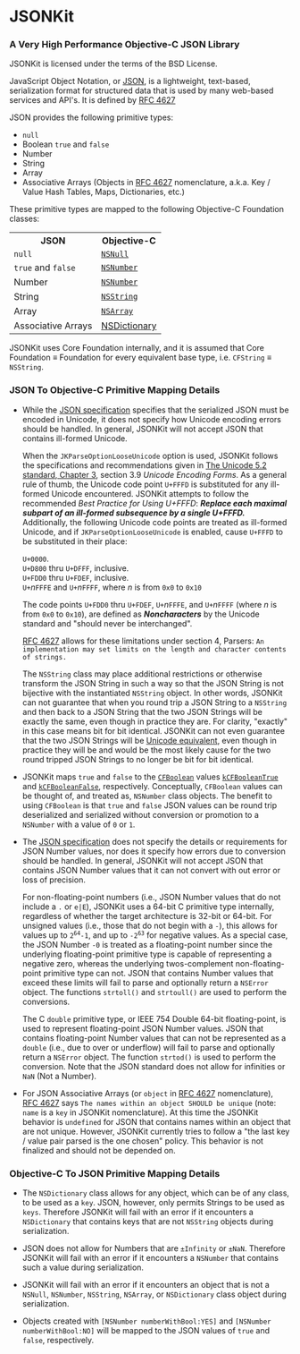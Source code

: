 # JSONKit

### A Very High Performance Objective-C JSON Library

JSONKit is licensed under the terms of the BSD License.

JavaScript Object Notation, or [JSON][JSON], is a lightweight,
text-based, serialization format for structured data that is used by many
web-based services and API's.  It is defined by [RFC 4627][RFC 4627]

JSON provides the following primitive types:

* `null`
* Boolean `true` and `false`
* Number
* String
* Array
* Associative Arrays (Objects in [RFC 4627][] nomenclature, a.k.a. Key / Value Hash Tables, Maps, Dictionaries, etc.)

These primitive types are mapped to the following Objective-C Foundation classes:

<table>
<tr><th>JSON</th><th>Objective-C</th></tr>
<tr><td><code>null</code></td><td><a href="http://developer.apple.com/mac/library/documentation/Cocoa/Reference/Foundation/Classes/NSNull_Class/index.html"><code>NSNull</code></a></td></tr>
<tr><td><code>true</code> and <code>false</code></td><td><a href="http://developer.apple.com/mac/library/documentation/Cocoa/Reference/Foundation/Classes/NSNumber_Class/index.html"><code>NSNumber</code></a></td></tr>
<tr><td>Number</td><td><a href="http://developer.apple.com/mac/library/documentation/Cocoa/Reference/Foundation/Classes/NSNumber_Class/index.html"><code>NSNumber</code></a></td></tr>
<tr><td>String</td><td><a href="http://developer.apple.com/mac/library/documentation/Cocoa/Reference/Foundation/Classes/NSString_Class/index.html"><code>NSString</code></a></td></tr>
<tr><td>Array</td><td><a href="http://developer.apple.com/mac/library/documentation/Cocoa/Reference/Foundation/Classes/NSArray_Class/index.html"><code>NSArray</code></a></td></tr>
<tr><td>Associative Arrays</td><td><a href="http://developer.apple.com/mac/library/documentation/Cocoa/Reference/Foundation/Classes/NSDictionary_Class/index.html"<code>NSDictionary</code></a></td></tr>
</table>

JSONKit uses Core Foundation internally, and it is assumed that Core
Foundation &equiv; Foundation for every equivalent base type, i.e. `CFString`
&equiv; `NSString`.

### JSON To Objective-C Primitive Mapping Details

*   While the [JSON specification][RFC 4627] specifies that the serialized
    JSON must be encoded in Unicode, it does not specify how Unicode encoding
    errors should be handled.  In general, JSONKit will not accept JSON that
    contains ill-formed Unicode.
    
    When the `JKParseOptionLooseUnicode` option is used, JSONKit follows the
    specifications and recommendations given in
    [The Unicode 5.2 standard, Chapter 3][Unicode_CH3], section 3.9 *Unicode
    Encoding Forms*.  As a general rule of thumb, the Unicode code point
    `U+FFFD` is substituted for any ill-formed Unicode encountered.
    JSONKit attempts to follow the recommended *Best Practice for Using
    U+FFFD*:  ***Replace each maximal subpart of an ill-formed subsequence by
    a single U+FFFD.***  Additionally, the following Unicode code points are
    treated as ill-formed Unicode, and if `JKParseOptionLooseUnicode` is
    enabled, cause `U+FFFD` to be substituted in their place:
    
    `U+0000`.<br>
    `U+D800` thru `U+DFFF`, inclusive.<br>
    `U+FDD0` thru `U+FDEF`, inclusive.<br>
    `U+`*n*`FFFE` and `U+`*n*`FFFF`, where *n* is from `0x0` to `0x10`
    
    The code points `U+FDD0` thru `U+FDEF`, `U+`*n*`FFFE`, and `U+`*n*`FFFF`
    (where *n* is from `0x0` to `0x10`), are defined as
    ***Noncharacters*** by the Unicode standard and "should never be
    interchanged".

    [RFC 4627][] allows for these limitations under section 4, Parsers:
    `An implementation may set limits on the length and character contents
    of strings.`

    The `NSString` class may place additional restrictions or otherwise
    transform the JSON String in such a way so that the JSON String is not
    bijective with the instantiated `NSString` object.  In other words, JSONKit
    can not guarantee that when you round trip a JSON String to a `NSString`
    and then back to a JSON String that the two JSON Strings will be exactly
    the same, even though in practice they are.  For clarity, "exactly" in
    this case means bit for bit identical.  JSONKit can not even guarantee
    that the two JSON Strings will be
    [Unicode equivalent][Unicode_equivalence], even though in practice they
    will be and would be the most likely cause for the two round tripped JSON
    Strings to no longer be bit for bit identical.

*   JSONKit maps `true` and `false` to the [`CFBoolean`][CFBoolean] values
    [`kCFBooleanTrue`][kCFBooleanTrue] and
    [`kCFBooleanFalse`][kCFBooleanFalse], respectively.  Conceptually,
    `CFBoolean` values can be thought of, and treated as, `NSNumber` class
    objects.  The benefit to using `CFBoolean` is that `true` and `false`
    JSON values can be round trip deserialized and serialized without
    conversion or promotion to a `NSNumber` with a value of `0` or `1`.

*   The [JSON specification][RFC 4627] does not specify the details or
    requirements for JSON Number values, nor does it specify how errors
    due to conversion should be handled.  In general, JSONKit will not accept
    JSON that contains JSON Number values that it can not convert with out
    error or loss of precision.

    For non-floating-point numbers (i.e., JSON Number values that do not
    include a `.` or `e|E`), JSONKit uses a 64-bit C primitive type
    internally, regardless of whether the target architecture is 32-bit or
    64-bit.  For unsigned values (i.e., those that do not begin with a
    `-`), this allows for values up to <code>2<sup>64</sup>-1</code>, and up
    to <code>-2<sup>63</sup></code> for negative values.  As a special case,
    the JSON Number `-0` is treated as a floating-point number since the
    underlying floating-point primitive type is capable of representing a
    negative zero, whereas the underlying twos-complement non-floating-point
    primitive type can not.  JSON that contains Number values that exceed
    these limits will fail to parse and optionally return a `NSError` object.
    The functions `strtoll()` and `strtoull()` are used to perform the
    conversions.

    The C `double` primitive type, or IEEE 754 Double 64-bit floating-point,
    is used to represent floating-point JSON Number values.  JSON that
    contains floating-point Number values that can not be represented as a
    `double` (i.e., due to over or underflow) will fail to parse and
    optionally return a `NSError` object.  The function `strtod()` is used to
    perform the conversion.  Note that the JSON standard does not allow for
    infinities or `NaN` (Not a Number).
    
*   For JSON Associative Arrays (or `object` in [RFC 4627][] nomenclature),
    [RFC 4627][] says `The names within an object SHOULD be unique`
    (note: `name` is a `key` in JSONKit nomenclature). At this time the
    JSONKit behavior is `undefined` for JSON that contains names within an
    object that are not unique.  However, JSONKit currently tries to
    follow a "the last key / value pair parsed is the one chosen" policy.
    This behavior is not finalized and should not be depended on.

### Objective-C To JSON Primitive Mapping Details

*   The `NSDictionary` class allows for any object, which can be of any class,
    to be used as a `key`.  JSON, however, only permits Strings to be used as
    `keys`. Therefore JSONKit will fail with an error if it encounters a
    `NSDictionary` that contains keys that are not `NSString` objects during
    serialization.

*   JSON does not allow for Numbers that are <code>&plusmn;Infinity</code> or
    <code>&plusmn;NaN</code>.  Therefore JSONKit will fail with an error if
    it encounters a `NSNumber` that contains such a value during serialization.

*   JSONKit will fail with an error if it encounters an object that is not a
    `NSNull`, `NSNumber`, `NSString`, `NSArray`, or `NSDictionary` class
    object during serialization.

*   Objects created with `[NSNumber numberWithBool:YES]` and
    `[NSNumber numberWithBool:NO]` will be mapped to the JSON values of
    `true` and `false`, respectively.

[JSON]: http://www.json.org/
[RFC 4627]: http://tools.ietf.org/html/rfc4627
[CFBoolean]: http://developer.apple.com/mac/library/documentation/CoreFoundation/Reference/CFBooleanRef/index.html
[kCFBooleanTrue]: http://developer.apple.com/mac/library/documentation/CoreFoundation/Reference/CFBooleanRef/Reference/reference.html#//apple_ref/doc/c_ref/kCFBooleanTrue
[kCFBooleanFalse]: http://developer.apple.com/mac/library/documentation/CoreFoundation/Reference/CFBooleanRef/Reference/reference.html#//apple_ref/doc/c_ref/kCFBooleanFalse
[Unicode_CH3]: http://www.unicode.org/versions/Unicode5.2.0/ch03.pdf
[Unicode_equivalence]: http://en.wikipedia.org/wiki/Unicode_equivalence
